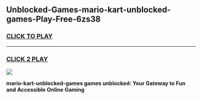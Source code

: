 
## Unblocked-Games-mario-kart-unblocked-games-Play-Free-6zs38
<h3>
<a href="https://premium76.site?title=mario-kart-unblocked-games&ref=10A">CLICK TO PLAY</a></h3>
<hr>

<h3>
<a href="https://premium76.site?title=mario-kart-unblocked-games&ref=10A">CLICK 2 PLAY</a>
  
</h3>

<a href="https://premium76.site?title=mario-kart-unblocked-games&ref=10A"><img src="https://clearcache.store/games.png"></a>


**mario-kart-unblocked-games games unblocked: Your Gateway to Fun and Accessible Online Gaming**
